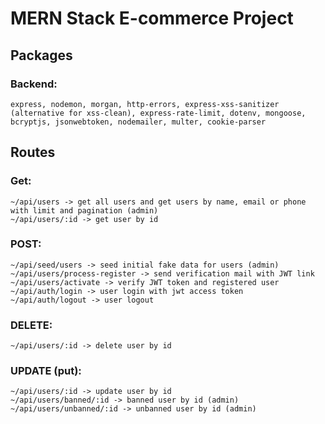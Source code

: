 # MERN Stack E-commerce Project

## Packages

### Backend:

    express, nodemon, morgan, http-errors, express-xss-sanitizer (alternative for xss-clean), express-rate-limit, dotenv, mongoose, bcryptjs, jsonwebtoken, nodemailer, multer, cookie-parser

## Routes

### Get:

    ~/api/users -> get all users and get users by name, email or phone with limit and pagination (admin)
    ~/api/users/:id -> get user by id

### POST:

    ~/api/seed/users -> seed initial fake data for users (admin)
    ~/api/users/process-register -> send verification mail with JWT link
    ~/api/users/activate -> verify JWT token and registered user
    ~/api/auth/login -> user login with jwt access token
    ~/api/auth/logout -> user logout

### DELETE:

    ~/api/users/:id -> delete user by id

### UPDATE (put):

    ~/api/users/:id -> update user by id
    ~/api/users/banned/:id -> banned user by id (admin)
    ~/api/users/unbanned/:id -> unbanned user by id (admin)

